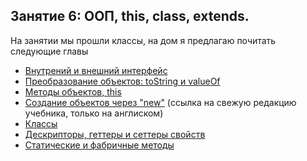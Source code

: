 ## Занятие 6: ООП, this, class, extends. ##

На занятии мы прошли классы, на дом я предлагаю почитать следующие главы
 - [Внутрений и внешний интерфейс](http://learn.javascript.ru/internal-external-interface)
 - [Преобразование объектов: toString и valueOf](http://learn.javascript.ru/object-conversion)
 - [Методы объектов, this](http://learn.javascript.ru/object-methods)
 - [Создание объектов через "new"](http://javascript.info/constructor-new) (ссылка на свежую редакцию учебника, только на англиском)
 - [Классы](https://learn.javascript.ru/es-class)
 - [Дескрипторы, геттеры и сеттеры свойств](http://learn.javascript.ru/descriptors-getters-setters)
 - [Статические и фабричные методы](http://learn.javascript.ru/static-properties-and-methods)